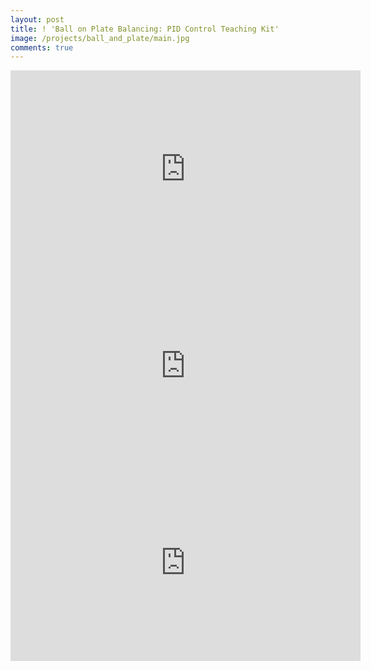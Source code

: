 ```yaml
---
layout: post
title: ! 'Ball on Plate Balancing: PID Control Teaching Kit'
image: /projects/ball_and_plate/main.jpg
comments: true
---
```

<iframe width="560" height="315"
    src="https://www.youtube.com/embed/CuS2qyxpnbIYx3JhT9bE"
    frameborder="0"
    allow="accelerometer; autoplay; encrypted-media; gyroscope; picture-in-picture"
    allowfullscreen></iframe>

<iframe width="560" height="315"
    src="https://www.youtube.com/embed/oM4Hl-TA00Q"
    frameborder="0"
    allow="accelerometer; autoplay; encrypted-media; gyroscope; picture-in-picture"
    allowfullscreen></iframe>

<iframe width="560" height="315"
    src="https://www.youtube.com/embed/UF26WYbuW2U"
    frameborder="0"
    allow="accelerometer; autoplay; encrypted-media; gyroscope; picture-in-picture"
    allowfullscreen></iframe>
